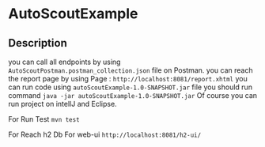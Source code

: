 # AutoScoutExample
## Description
you can call all endpoints by using  `AutoScoutPostman.postman_collection.json` file  on Postman.
you can reach the report page by using  Page : `http://localhost:8081/report.xhtml`
you can run code using `autoScoutExample-1.0-SNAPSHOT.jar` file you should run command 
`java -jar autoScoutExample-1.0-SNAPSHOT.jar`
Of course you can run project on intellJ and Eclipse.

For Run Test `mvn test`

For Reach h2 Db For web-ui `http://localhost:8081/h2-ui/`
